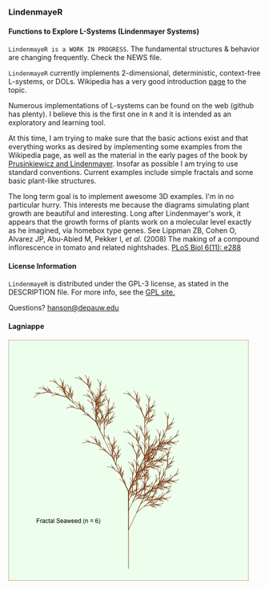 ### LindenmayeR
#### Functions to Explore L-Systems (Lindenmayer Systems)

`LindenmayeR is a WORK IN PROGRESS`.  The fundamental structures & behavior are changing frequently.  Check the NEWS file.

`LindenmayeR` currently implements 2-dimensional, deterministic, context-free L-systems, or DOLs.  Wikipedia has a very good introduction [page](https://en.wikipedia.org/wiki/L-system) to the topic.

Numerous implementations of L-systems can be found on the web (github has plenty).  I believe this is the first one in `R` and it is intended as an exploratory and learning tool.

At this time, I am trying to make sure that the basic actions exist and that everything works as desired by implementing some examples from the Wikipedia page, as well as the material in the early pages of the book by [Prusinkiewicz and Lindenmayer](http://algorithmicbotany.org/papers/#abop).  Insofar as possible I am trying to use standard conventions.  Current examples include simple fractals and some basic plant-like structures.

The long term goal is to implement awesome 3D examples.  I'm in no particular hurry.  This interests me because the diagrams simulating plant growth are beautiful and interesting.  Long after Lindenmayer's work, it appears that the growth forms of plants work on a molecular level exactly as he imagined, via homebox type genes.  See Lippman ZB, Cohen O, Alvarez JP, Abu-Abied M, Pekker I, *et al.* (2008) The making of a compound inflorescence in tomato and related nightshades. [PLoS Biol 6(11): e288](http://dx.doi.org/10.1371/journal.pbio.0060288)

#### License Information

`LindenmayeR` is distributed under the GPL-3 license, as stated in the DESCRIPTION file.  For more info, see the [GPL site.](https://gnu.org/licenses/gpl.html)

Questions?  hanson@depauw.edu

#### Lagniappe

![](FractalSeaweed.png)